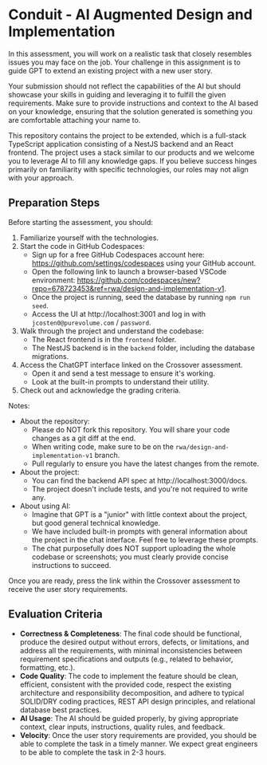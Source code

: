 # Conduit - AI Augmented Design and Implementation

In this assessment, you will work on a realistic task that closely resembles issues you may face on the job. Your challenge in this assignment is to guide GPT to extend an existing project with a new user story.

Your submission should not reflect the capabilities of the AI but should showcase your skills in guiding and leveraging it to fulfill the given requirements. Make sure to provide instructions and context to the AI based on your knowledge, ensuring that the solution generated is something you are comfortable attaching your name to.

This repository contains the project to be extended, which is a full-stack TypeScript application consisting of a NestJS backend and an React frontend. The project uses a stack similar to our products and we welcome you to leverage AI to fill any knowledge gaps. If you believe success hinges primarily on familiarity with specific technologies, our roles may not align with your approach.

## Preparation Steps

Before starting the assessment, you should:

1. Familiarize yourself with the technologies.
1. Start the code in GitHub Codespaces:
   - Sign up for a free GitHub Codespaces account here: https://github.com/settings/codespaces using your GitHub account.
   - Open the following link to launch a browser-based VSCode environment: https://github.com/codespaces/new?repo=678723453&ref=rwa/design-and-implementation-v1.
   - Once the project is running, seed the database by running `npm run seed`.
   - Access the UI at http://localhost:3001 and log in with `jcosten0@purevolume.com` / `password`.
1. Walk through the project and understand the codebase:
   - The React frontend is in the `frontend` folder.
   - The NestJS backend is in the `backend` folder, including the database migrations.
1. Access the ChatGPT interface linked on the Crossover assessment.
   - Open it and send a test message to ensure it's working.
   - Look at the built-in prompts to understand their utility.
1. Check out and acknowledge the grading criteria.

Notes:

- About the repository:
  - Please do NOT fork this repository. You will share your code changes as a git diff at the end.
  - When writing code, make sure to be on the `rwa/design-and-implementation-v1` branch.
  - Pull regularly to ensure you have the latest changes from the remote.
- About the project:
  - You can find the backend API spec at http://localhost:3000/docs.
  - The project doesn't include tests, and you're not required to write any.
- About using AI:
  - Imagine that GPT is a "junior" with little context about the project, but good general technical knowledge.
  - We have included built-in prompts with general information about the project in the chat interface. Feel free to leverage these prompts.
  - The chat purposefully does NOT support uploading the whole codebase or screenshots; you must clearly provide concise instructions to succeed.

Once you are ready, press the link within the Crossover assessment to receive the user story requirements.

## Evaluation Criteria

- **Correctness & Completeness**: The final code should be functional, produce the desired output without errors, defects, or limitations, and address all the requirements, with minimal inconsistencies between requirement specifications and outputs (e.g., related to behavior, formatting, etc.).
- **Code Quality**: The code to implement the feature should be clean, efficient, consistent with the provided code, respect the existing architecture and responsibility decomposition, and adhere to typical SOLID/DRY coding practices, REST API design principles, and relational database best practices.
- **AI Usage**: The AI should be guided properly, by giving appropriate context, clear inputs, instructions, quality rules, and feedback.
- **Velocity**: Once the user story requirements are provided, you should be able to complete the task in a timely manner. We expect great engineers to be able to complete the task in 2-3 hours.

